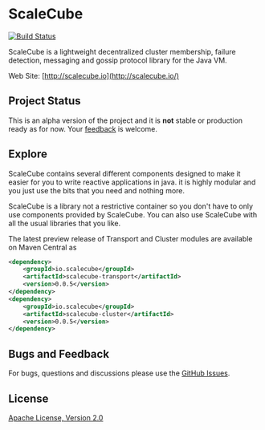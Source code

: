 # ScaleCube

[![Build Status](https://travis-ci.org/scalecube/scalecube.svg?branch=master)](https://travis-ci.org/scalecube/scalecube)

ScaleCube is a lightweight decentralized cluster membership, failure detection, messaging and gossip protocol library 
for the Java VM.

Web Site: [http://scalecube.io](http://scalecube.io/)

## Project Status

This is an alpha version of the project and it is **not** stable or production ready as for now. 
Your [feedback](https://github.com/scalecube/scalecube/issues) is welcome.

## Explore

ScaleCube contains several different components designed to make it easier for you to write reactive applications in java. it is highly modular and you just use the bits that you need and nothing more.

ScaleCube is a library not a restrictive container so you don't have to only use components provided by ScaleCube. You can also use ScaleCube with all the usual libraries that you like.

The latest preview release of Transport and Cluster modules are available on Maven Central as

``` xml
<dependency>
	<groupId>io.scalecube</groupId>
	<artifactId>scalecube-transport</artifactId>
	<version>0.0.5</version>
</dependency>
<dependency>
	<groupId>io.scalecube</groupId>
	<artifactId>scalecube-cluster</artifactId>
	<version>0.0.5</version>
</dependency>
```

## Bugs and Feedback

For bugs, questions and discussions please use the [GitHub Issues](https://github.com/scalecube/scalecube/issues).

## License

[Apache License, Version 2.0](https://github.com/scalecube/scalecube/blob/master/LICENSE.txt)
